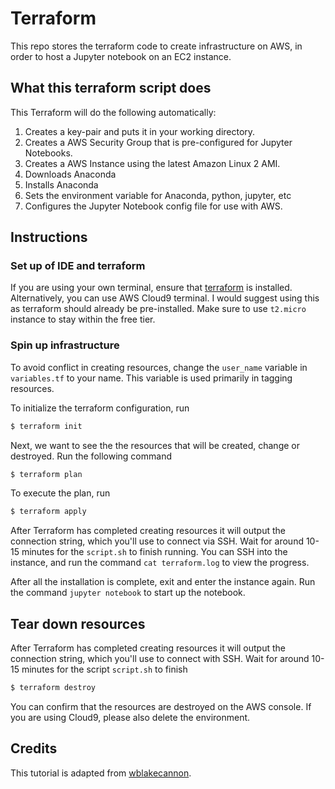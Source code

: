 # Terraform 

This repo stores the terraform code to create infrastructure on AWS, in order to host a Jupyter notebook on an EC2 instance. 

## What this terraform script does

This Terraform will do the following automatically:

1. Creates a key-pair and puts it in your working directory.
2. Creates a AWS Security Group that is pre-configured for Jupyter Notebooks.
3. Creates a AWS Instance using the latest Amazon Linux 2 AMI.
4. Downloads Anaconda
5. Installs Anaconda
6. Sets the environment variable for Anaconda, python, jupyter, etc
7. Configures the Jupyter Notebook config file for use with AWS.

## Instructions

### Set up of IDE and terraform

If you are using your own terminal, ensure that [terraform](https://www.terraform.io/downloads.html) is installed. Alternatively, you can use AWS Cloud9 terminal. I would suggest using this as terraform should already be pre-installed. Make sure to use `t2.micro` instance to stay within the free tier. 

### Spin up infrastructure 

To avoid conflict in creating resources, change the `user_name` variable in `variables.tf` to your name. This variable is used primarily in tagging resources. 

To initialize the terraform configuration, run 

```bash
$ terraform init
```

Next, we want to see the the resources that will be created, change or destroyed. Run the following command

```bash
$ terraform plan
```

To execute the plan, run

```bash
$ terraform apply
```

After Terraform has completed creating resources it will output the connection string, which you'll use to connect via SSH. Wait for around 10-15 minutes for the `script.sh` to finish running. You can SSH into the instance, and run the command `cat terraform.log` to view the progress. 

After all the installation is complete, exit and enter the instance again. Run the command `jupyter notebook` to start up the notebook.

## Tear down resources

After Terraform has completed creating resources it will output the connection string, which you'll use to connect with SSH. Wait for around 10-15 minutes for the script `script.sh` to finish

```bash
$ terraform destroy
```
You can confirm that the resources are destroyed on the AWS console. If you are using Cloud9, please also delete the environment. 

## Credits

This tutorial is adapted from [wblakecannon](https://github.com/wblakecannon/terraform-jupyter).